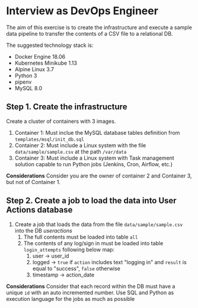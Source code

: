 # Interview as DevOps Engineer

The aim of this exercise is to create the infrastructure and execute a sample data pipeline to transfer the contents of a CSV file to a relational DB.

The suggested technology stack is:
- Docker Engine 18.06
- Kubernetes Minikube 1.13
- Alpine Linux 3.7
- Python 3
- pipenv
- MySQL 8.0

## Step 1. Create the infrastructure

Create a cluster of containers with 3 images.

1. Container 1: Must inclue the MySQL database tables definition from `templates/msql/init_db.sql`
2. Container 2: Must include a Linux system with the file `data/sample/sample.csv` at the path `/var/data`
3. Container 3: Must include a Linux system with Task management solution capable to run Python jobs (Jenkins, Cron, Airflow, etc.)

**Considerations**
Consider you are the owner of container 2 and Container 3, but not of Container 1.

## Step 2. Create a job to load the data into User Actions database

1. Create a job that loads the data from the file `data/sample/sample.csv` into the DB *useractions* 
    1. The full contents must be loaded into table `all`
    2. The contents of any log/sign in must be loaded into table `login_attempts` following below map:
        1. user -> user_id
        2. logged -> `true` if `action` includes text "logging in" and `result` is equal to  "success", `false` otherwise
        3. timestamp -> action_date

**Considerations**
Consider that each record within the DB must have a unique `id` with an auto incremented number.
Use SQL and Python as execution language for the jobs as much as possible
